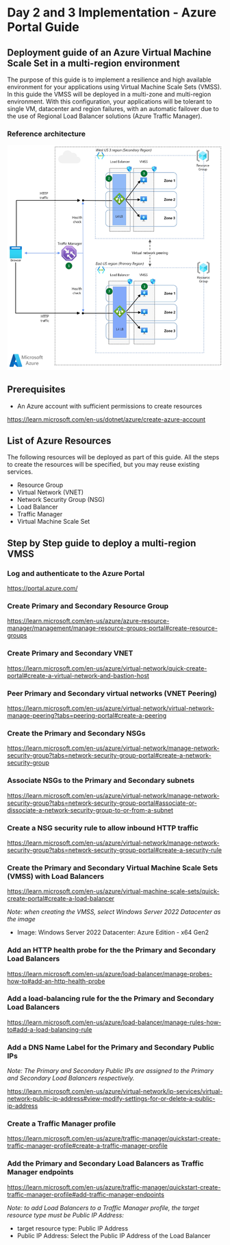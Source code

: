 # Day 2 and 3 Implementation - Azure Portal Guide

## Deployment guide of an Azure Virtual Machine Scale Set in a multi-region environment

The purpose of this guide is to implement a resilience and high available environment for your applications using Virtual Machine Scale Sets (VMSS). In this guide the VMSS will be deployed in a multi-zone and multi-region environment. With this configuration, your applications will be tolerant to single VM, datacenter and region failures, with an automatic failover due to the use of Regional Load Balancer solutions (Azure Traffic Manager).

### Reference architecture

![Architecture](../images/vmss-high-availability-multi-region-v1.jpeg)

## Prerequisites

* An Azure account with sufficient permissions to create resources

<https://learn.microsoft.com/en-us/dotnet/azure/create-azure-account>

## List of Azure Resources

The following resources will be deployed as part of this guide. All the steps to create the resources will be specified, but you may reuse existing services.

* Resource Group
* Virtual Network (VNET)
* Network Security Group (NSG)
* Load Balancer
* Traffic Manager
* Virtual Machine Scale Set

## Step by Step guide to deploy a multi-region VMSS

### Log and authenticate to the Azure Portal

<https://portal.azure.com/>

### Create Primary and Secondary Resource Group

<https://learn.microsoft.com/en-us/azure/azure-resource-manager/management/manage-resource-groups-portal#create-resource-groups>

### Create Primary and Secondary VNET

<https://learn.microsoft.com/en-us/azure/virtual-network/quick-create-portal#create-a-virtual-network-and-bastion-host>

### Peer Primary and Secondary virtual networks (VNET Peering)

<https://learn.microsoft.com/en-us/azure/virtual-network/virtual-network-manage-peering?tabs=peering-portal#create-a-peering>

### Create the Primary and Secondary NSGs

<https://learn.microsoft.com/en-us/azure/virtual-network/manage-network-security-group?tabs=network-security-group-portal#create-a-network-security-group>

### Associate NSGs to the Primary and Secondary subnets

<https://learn.microsoft.com/en-us/azure/virtual-network/manage-network-security-group?tabs=network-security-group-portal#associate-or-dissociate-a-network-security-group-to-or-from-a-subnet>

### Create a NSG security rule to allow inbound HTTP traffic

<https://learn.microsoft.com/en-us/azure/virtual-network/manage-network-security-group?tabs=network-security-group-portal#create-a-security-rule>

### Create the Primary and Secondary Virtual Machine Scale Sets (VMSS) with Load Balancers

<https://learn.microsoft.com/en-us/azure/virtual-machine-scale-sets/quick-create-portal#create-a-load-balancer>

_Note: when creating the VMSS, select Windows Server 2022 Datacenter as the image_

* Image: Windows Server 2022 Datacenter: Azure Edition - x64 Gen2

### Add an HTTP health probe for the the Primary and Secondary Load Balancers

<https://learn.microsoft.com/en-us/azure/load-balancer/manage-probes-how-to#add-an-http-health-probe>

### Add a load-balancing rule for the the Primary and Secondary Load Balancers

<https://learn.microsoft.com/en-us/azure/load-balancer/manage-rules-how-to#add-a-load-balancing-rule>

### Add a DNS Name Label for the Primary and Secondary Public IPs

_Note: The Primary and Secondary Public IPs are assigned to the Primary and Secondary Load Balancers respectively._

<https://learn.microsoft.com/en-us/azure/virtual-network/ip-services/virtual-network-public-ip-address#view-modify-settings-for-or-delete-a-public-ip-address>

### Create a Traffic Manager profile

<https://learn.microsoft.com/en-us/azure/traffic-manager/quickstart-create-traffic-manager-profile#create-a-traffic-manager-profile>

### Add the Primary and Secondary Load Balancers as Traffic Manager endpoints

<https://learn.microsoft.com/en-us/azure/traffic-manager/quickstart-create-traffic-manager-profile#add-traffic-manager-endpoints>

_Note: to add Load Balancers to a Traffic Manager profile, the target resource type must be Public IP Address:_

* target resource type: Public IP Address
* Public IP Address: Select the Public IP Address of the Load Balancer
